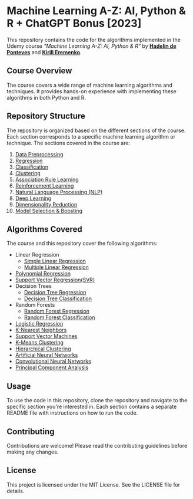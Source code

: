 # Machine Learning A-Z: AI, Python & R + ChatGPT Bonus [2023]

This repository contains the code for the algorithms implemented in the Udemy course *"Machine Learning A-Z: AI, Python & R"* by **[Hadelin de Ponteves](https://github.com/hadelin2p)** and **[Kirill Eremenko](https://github.com/kirilleremenko)**.

## Course Overview

The course covers a wide range of machine learning algorithms and techniques. It provides hands-on experience with implementing these algorithms in both Python and R.

## Repository Structure

The repository is organized based on the different sections of the course. Each section corresponds to a specific machine learning algorithm or technique. The sections covered in the course are:

1. [Data Preprocessing](https://github.com/gandharvk422/Machine_Learning_A-Z/tree/main/Section%2002%20-%20Part%2001%20-%20Data%20Preprocessing)
2. [Regression](https://github.com/gandharvk422/Machine_Learning_A-Z/tree/main/Section%2005%20-%20Part%2002%20-%20Regression)
3. [Classification](https://github.com/gandharvk422/Machine_Learning_A-Z/tree/main/Section%2015%20-%20Part%2003%20-%20Classification)
4. [Clustering](https://github.com/gandharvk422/Machine_Learning_A-Z/tree/main/Section%2025%20-%20Part%2004%20-%20Clustering)
5. [Association Rule Learning](https://github.com/gandharvk422/Machine_Learning_A-Z/tree/main/Section%2028%20-%20Part%2005%20-%20Association%20Rule%20Learning)
6. [Reinforcement Learning](https://github.com/gandharvk422/Machine_Learning_A-Z/tree/main/Section%2031%20-%20Part%2006%20-%20Reinforcement%20Learning)
7. [Natural Language Processing (NLP)](https://github.com/gandharvk422/Machine_Learning_A-Z/tree/main/Section%2034%20-%20Part%2007%20-%20Natural%20Language%20Processing%20(NLP))
8. [Deep Learning](https://github.com/gandharvk422/Machine_Learning_A-Z/tree/main/Section%2035%20-%20Part%2008%20-%20Deep%20Learning)
9. [Dimensionality Reduction](https://github.com/gandharvk422/Machine_Learning_A-Z/tree/main/Section%2038%20-%20Part%2009%20-%20Dimensionality%20Reduction)
10. [Model Selection & Boosting](https://github.com/gandharvk422/Machine_Learning_A-Z/tree/main/Section%2042%20-%20Part%2010%20-%20Model%20Selection%20%26%20Boosting)

## Algorithms Covered

The course and this repository cover the following algorithms:

- Linear Regression
    - [Simple Linear Regression](https://github.com/gandharvk422/Machine_Learning_A-Z/tree/main/Section%2006%20-%20Simple%20Linear%20Regression)
    - [Multiple Linear Regression](https://github.com/gandharvk422/Machine_Learning_A-Z/tree/main/Section%2007%20-%20Multiple%20Linear%20Regression)
- [Polynomial Regression](https://github.com/gandharvk422/Machine_Learning_A-Z/tree/main/Section%2008%20-%20Polynomial%20Regression)
- [Support Vector Regression(SVR)](https://github.com/gandharvk422/Machine_Learning_A-Z/tree/main/Section%2009%20-%20Support%20Vector%20Regression%20(SVR))
- Decision Trees
    - [Decision Tree Regression](https://github.com/gandharvk422/Machine_Learning_A-Z/tree/main/Section%2010%20-%20Decision%20Tree%20Regression)
    - [Decision Tree Classification](https://github.com/gandharvk422/Machine_Learning_A-Z/tree/main/Section%2021%20-%20Decision%20Tree%20Classification)
- Random Forests
    - [Random Forest Regression](https://github.com/gandharvk422/Machine_Learning_A-Z/tree/main/Section%2011%20-%20Random%20Forest%20Regression)
    - [Random Forest Classification](https://github.com/gandharvk422/Machine_Learning_A-Z/tree/main/Section%2022%20-%20Random%20Forest%20Classification)
- [Logistic Regression](https://github.com/gandharvk422/Machine_Learning_A-Z/tree/main/Section%2016%20-%20Logistic%20Regression)
- [K-Nearest Neighbors](https://github.com/gandharvk422/Machine_Learning_A-Z/tree/main/Section%2017%20-%20K-Nearest%20Neighbors%20(K-NN))
- [Support Vector Machines](https://github.com/gandharvk422/Machine_Learning_A-Z/tree/main/Section%2018%20-%20Support%20Vector%20Machine%20(SVM))
- [K-Means Clustering](https://github.com/gandharvk422/Machine_Learning_A-Z/tree/main/Section%2026%20-%20K-Means%20Clustering)
- [Hierarchical Clustering](https://github.com/gandharvk422/Machine_Learning_A-Z/tree/main/Section%2027%20-%20Hierarchical%20Clustering)
- [Artificial Neural Networks](https://github.com/gandharvk422/Machine_Learning_A-Z/tree/main/Section%2036%20-%20Artificial%20Neural%20Networks%20(ANNs))
- [Convolutional Neural Networks](https://github.com/gandharvk422/Machine_Learning_A-Z/tree/main/Section%2037%20-%20Convolutional%20Neural%20Networks%20(CNNs))
- [Principal Component Analysis](https://github.com/gandharvk422/Machine_Learning_A-Z/tree/main/Section%2039%20-%20Principal%20Component%20Analysis%20(PCA))

## Usage

To use the code in this repository, clone the repository and navigate to the specific section you're interested in. Each section contains a separate README file with instructions on how to run the code.

## Contributing

Contributions are welcome! Please read the contributing guidelines before making any changes.

## License

This project is licensed under the MIT License. See the LICENSE file for details.
